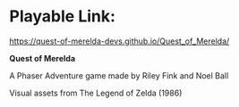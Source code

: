 # Playable Link:
https://quest-of-merelda-devs.github.io/Quest_of_Merelda/

**Quest of Merelda**

A Phaser Adventure game made by Riley Fink and Noel Ball

Visual assets from The Legend of Zelda (1986)